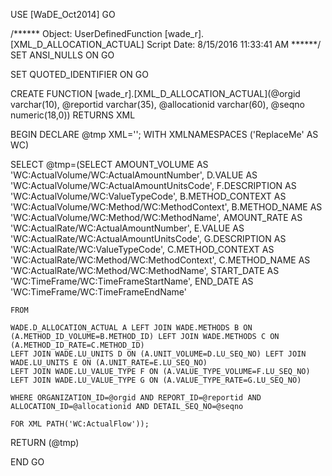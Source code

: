 ﻿USE [WaDE_Oct2014]
GO

/****** Object:  UserDefinedFunction [wade_r].[XML_D_ALLOCATION_ACTUAL]    Script Date: 8/15/2016 11:33:41 AM ******/
SET ANSI_NULLS ON
GO

SET QUOTED_IDENTIFIER ON
GO

CREATE FUNCTION [wade_r].[XML_D_ALLOCATION_ACTUAL](@orgid varchar(10), @reportid varchar(35), @allocationid varchar(60), @seqno numeric(18,0)) 
RETURNS XML

BEGIN
DECLARE @tmp XML='';
WITH XMLNAMESPACES ('ReplaceMe' AS WC)

SELECT @tmp=(SELECT AMOUNT_VOLUME AS 'WC:ActualVolume/WC:ActualAmountNumber',
	D.VALUE AS 'WC:ActualVolume/WC:ActualAmountUnitsCode',
	F.DESCRIPTION AS 'WC:ActualVolume/WC:ValueTypeCode',
	B.METHOD_CONTEXT AS 'WC:ActualVolume/WC:Method/WC:MethodContext',
	B.METHOD_NAME AS 'WC:ActualVolume/WC:Method/WC:MethodName',
	AMOUNT_RATE AS 'WC:ActualRate/WC:ActualAmountNumber',
	E.VALUE AS 'WC:ActualRate/WC:ActualAmountUnitsCode',
	G.DESCRIPTION AS 'WC:ActualRate/WC:ValueTypeCode',
	C.METHOD_CONTEXT AS 'WC:ActualRate/WC:Method/WC:MethodContext',
	C.METHOD_NAME AS 'WC:ActualRate/WC:Method/WC:MethodName',
	START_DATE AS 'WC:TimeFrame/WC:TimeFrameStartName',
	END_DATE AS 'WC:TimeFrame/WC:TimeFrameEndName'
	
	FROM  
	
	WADE.D_ALLOCATION_ACTUAL A LEFT JOIN WADE.METHODS B ON (A.METHOD_ID_VOLUME=B.METHOD_ID) LEFT JOIN WADE.METHODS C ON (A.METHOD_ID_RATE=C.METHOD_ID)
	LEFT JOIN WADE.LU_UNITS D ON (A.UNIT_VOLUME=D.LU_SEQ_NO) LEFT JOIN WADE.LU_UNITS E ON (A.UNIT_RATE=E.LU_SEQ_NO)
	LEFT JOIN WADE.LU_VALUE_TYPE F ON (A.VALUE_TYPE_VOLUME=F.LU_SEQ_NO) LEFT JOIN WADE.LU_VALUE_TYPE G ON (A.VALUE_TYPE_RATE=G.LU_SEQ_NO)
	
	WHERE ORGANIZATION_ID=@orgid AND REPORT_ID=@reportid AND ALLOCATION_ID=@allocationid AND DETAIL_SEQ_NO=@seqno
	
	FOR XML PATH('WC:ActualFlow'));
	
RETURN (@tmp)
 
END
GO


